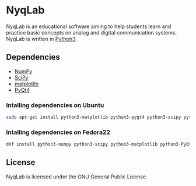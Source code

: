 # NyqLab

NyqLab is an educational software aiming to help students learn and practice basic concepts on analog and digital communication systems.  NyqLab is written in [Python3](http://www.python.org/).

## Dependencies
* [NumPy](http://www.numpy.org/)
* [SciPy](http://www.scipy.org/)
* [matplotlib](http://matplotlib.org/)
* [PyQt4](http://www.riverbankcomputing.com/software/pyqt/)

### Intalling dependencies on Ubuntu

```bash
sudo apt-get install python3-matplotlib python3-pyqt4 python3-scipy python3-numpy
```
### Intalling dependencies on Fedora22

```bash
dnf install python3-numpy python3-scipy python3-matplotlib python3-PyQt4 python3-matplotlib-qt4 python3-matplotlib-qt5
```

## License

NyqLab is licensed under the GNU General Public License.

